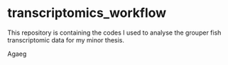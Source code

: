 # transcriptomics_workflow
This repository is containing the codes I used to analyse the grouper fish transcriptomic data for my minor thesis.

Agaeg
